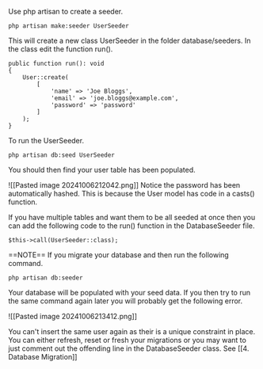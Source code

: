 Use php artisan to create a seeder.

```
php artisan make:seeder UserSeeder
```

This will create a new class UserSeeder in the folder database/seeders.  In the class edit the function run().

```
public function run(): void
{
	User::create(
		[
			'name' => 'Joe Bloggs',
			'email' => 'joe.bloggs@example.com',
			'password' => 'password'
		]
	);
}

```

To run the UserSeeder.

```
php artisan db:seed UserSeeder
```

You should then find your user table has been populated.

![[Pasted image 20241006212042.png]]
Notice the password has been automatically hashed.  This is because the User model has code in a casts() function.

If you have multiple tables and want them to be all seeded at once then you can add the following code to the run() function in the DatabaseSeeder file.

```
$this->call(UserSeeder::class);
```

==NOTE== If you migrate your database and then run the following command.

```
php artisan db:seeder
```

Your database will be populated with your seed data.  If you then try to run the same command again later you will probably get the following error.

![[Pasted image 20241006213412.png]]

You can't insert the same user again as their is a unique constraint in place.
You can either refresh, reset or fresh your migrations or you may want to just comment out the offending line in the DatabaseSeeder class.  See  [[4. Database Migration]]

